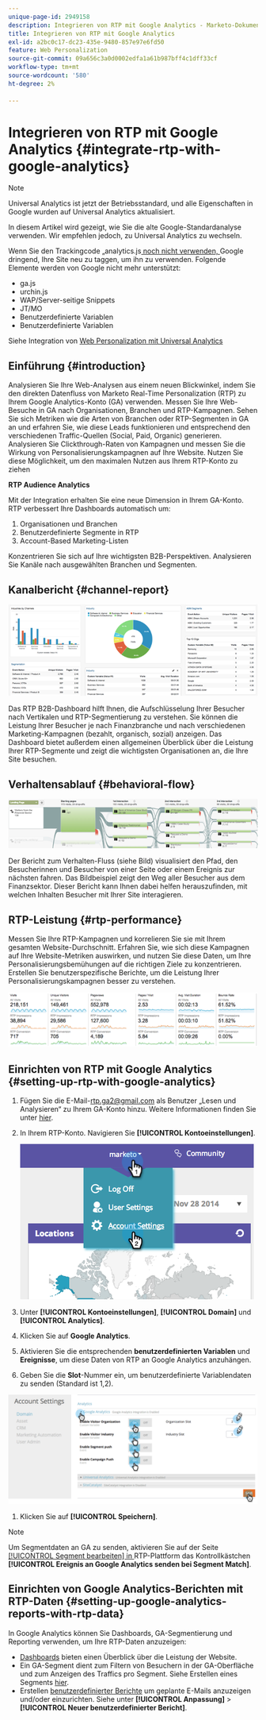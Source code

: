 ```yaml
---
unique-page-id: 2949158
description: Integrieren von RTP mit Google Analytics - Marketo-Dokumente - Produktdokumentation
title: Integrieren von RTP mit Google Analytics
exl-id: a2bc0c17-dc23-435e-9480-857e97e6fd50
feature: Web Personalization
source-git-commit: 09a656c3a0d0002edfa1a61b987bff4c1dff33cf
workflow-type: tm+mt
source-wordcount: '580'
ht-degree: 2%

---
```


# Integrieren von RTP mit Google Analytics {#integrate-rtp-with-google-analytics}

>[!NOTE]
>
>Universal Analytics ist jetzt der Betriebsstandard, und alle Eigenschaften in Google wurden auf Universal Analytics aktualisiert.
>
>In diesem Artikel wird gezeigt, wie Sie die alte Google-Standardanalyse verwenden. Wir empfehlen jedoch, zu Universal Analytics zu wechseln.
>
>Wenn Sie den Trackingcode „analytics.js[ noch nicht verwenden, ](https://developers.google.com/analytics/devguides/collection/analyticsjs/) Google dringend, Ihre Site neu zu taggen, um ihn zu verwenden. Folgende Elemente werden von Google nicht mehr unterstützt:
>
>* ga.js
>* urchin.js
>* WAP/Server-seitige Snippets
>* JT/MO
>* Benutzerdefinierte Variablen
>* Benutzerdefinierte Variablen
>
>Siehe Integration von [Web Personalization mit Universal Analytics](/help/marketo/product-docs/web-personalization/reporting-for-web-personalization/web-analytics-integrations/integrate-rtp-with-google-universal-analytics.md)

## Einführung {#introduction}

Analysieren Sie Ihre Web-Analysen aus einem neuen Blickwinkel, indem Sie den direkten Datenfluss von Marketo Real-Time Personalization (RTP) zu Ihrem Google Analytics-Konto (GA) verwenden. Messen Sie Ihre Web-Besuche in GA nach Organisationen, Branchen und RTP-Kampagnen. Sehen Sie sich Metriken wie die Arten von Branchen oder RTP-Segmenten in GA an und erfahren Sie, wie diese Leads funktionieren und entsprechend den verschiedenen Traffic-Quellen (Social, Paid, Organic) generieren. Analysieren Sie Clickthrough-Raten von Kampagnen und messen Sie die Wirkung von Personalisierungskampagnen auf Ihre Website. Nutzen Sie diese Möglichkeit, um den maximalen Nutzen aus Ihrem RTP-Konto zu ziehen

**RTP Audience Analytics**

Mit der Integration erhalten Sie eine neue Dimension in Ihrem GA-Konto. RTP verbessert Ihre Dashboards automatisch um:

1. Organisationen und Branchen
1. Benutzerdefinierte Segmente in RTP
1. Account-Based Marketing-Listen

Konzentrieren Sie sich auf Ihre wichtigsten B2B-Perspektiven. Analysieren Sie Kanäle nach ausgewählten Branchen und Segmenten.

## Kanalbericht {#channel-report}

![](assets/image2014-11-28-16-3a39-3a28.png)

Das RTP B2B-Dashboard hilft Ihnen, die Aufschlüsselung Ihrer Besucher nach Vertikalen und RTP-Segmentierung zu verstehen. Sie können die Leistung Ihrer Besucher je nach Finanzbranche und nach verschiedenen Marketing-Kampagnen (bezahlt, organisch, sozial) anzeigen. Das Dashboard bietet außerdem einen allgemeinen Überblick über die Leistung Ihrer RTP-Segmente und zeigt die wichtigsten Organisationen an, die Ihre Site besuchen.

## Verhaltensablauf {#behavioral-flow}

![](assets/image2014-11-28-16-3a40-3a43.png)

Der Bericht zum Verhalten-Fluss (siehe Bild) visualisiert den Pfad, den Besucherinnen und Besucher von einer Seite oder einem Ereignis zur nächsten fahren. Das Bildbeispiel zeigt den Weg aller Besucher aus dem Finanzsektor. Dieser Bericht kann Ihnen dabei helfen herauszufinden, mit welchen Inhalten Besucher mit Ihrer Site interagieren.

## RTP-Leistung {#rtp-performance}

Messen Sie Ihre RTP-Kampagnen und korrelieren Sie sie mit Ihrem gesamten Website-Durchschnitt. Erfahren Sie, wie sich diese Kampagnen auf Ihre Website-Metriken auswirken, und nutzen Sie diese Daten, um Ihre Personalisierungsbemühungen auf die richtigen Ziele zu konzentrieren. Erstellen Sie benutzerspezifische Berichte, um die Leistung Ihrer Personalisierungskampagnen besser zu verstehen.

![](assets/image2014-11-28-16-3a47-3a0.png)

## Einrichten von RTP mit Google Analytics {#setting-up-rtp-with-google-analytics}

1. Fügen Sie die E-Mail-<rtp.ga2@gmail.com> als Benutzer „Lesen und Analysieren“ zu Ihrem GA-Konto hinzu. Weitere Informationen finden Sie unter [hier](https://support.google.com/analytics/answer/2884495?hl=en).

1. In Ihrem RTP-Konto. Navigieren Sie **[!UICONTROL Kontoeinstellungen]**.

   ![](assets/image2014-11-28-16-3a54-3a40.png)

1. Unter **[!UICONTROL Kontoeinstellungen]**, **[!UICONTROL Domain]** und **[!UICONTROL Analytics]**.

1. Klicken Sie auf **Google Analytics**.

1. Aktivieren Sie die entsprechenden **benutzerdefinierten Variablen** und **Ereignisse**, um diese Daten von RTP an Google Analytics anzuhängen.

1. Geben Sie die **Slot**-Nummer ein, um benutzerdefinierte Variablendaten zu senden (Standard ist 1,2).

![](assets/image2014-11-28-17-3a0-3a17.png)

1. Klicken Sie auf **[!UICONTROL Speichern]**.

>[!NOTE]
>
>Um Segmentdaten an GA zu senden, aktivieren Sie auf der Seite [[!UICONTROL Segment bearbeiten] in ](/help/marketo/product-docs/web-personalization/using-web-segments/create-a-basic-web-segment.md) RTP-Plattform das Kontrollkästchen **[!UICONTROL Ereignis an Google Analytics senden bei Segment Match]**.

## Einrichten von Google Analytics-Berichten mit RTP-Daten {#setting-up-google-analytics-reports-with-rtp-data}

In Google Analytics können Sie Dashboards, GA-Segmentierung und Reporting verwenden, um Ihre RTP-Daten anzuzeigen:

* [Dashboards](https://support.google.com/analytics/answer/1068216?hl=en) bieten einen Überblick über die Leistung der Website.
* Ein GA-Segment dient zum Filtern von Besuchern in der GA-Oberfläche und zum Anzeigen des Traffics pro Segment. Siehe Erstellen eines Segments [hier](https://support.google.com/analytics/answer/3124493?hl=en).
* Erstellen [benutzerdefinierter Berichte](https://support.google.com/analytics/answer/1033013?hl=en) um geplante E-Mails anzuzeigen und/oder einzurichten. Siehe unter **[!UICONTROL Anpassung]** > **[!UICONTROL Neuer benutzerdefinierter Bericht]**.
